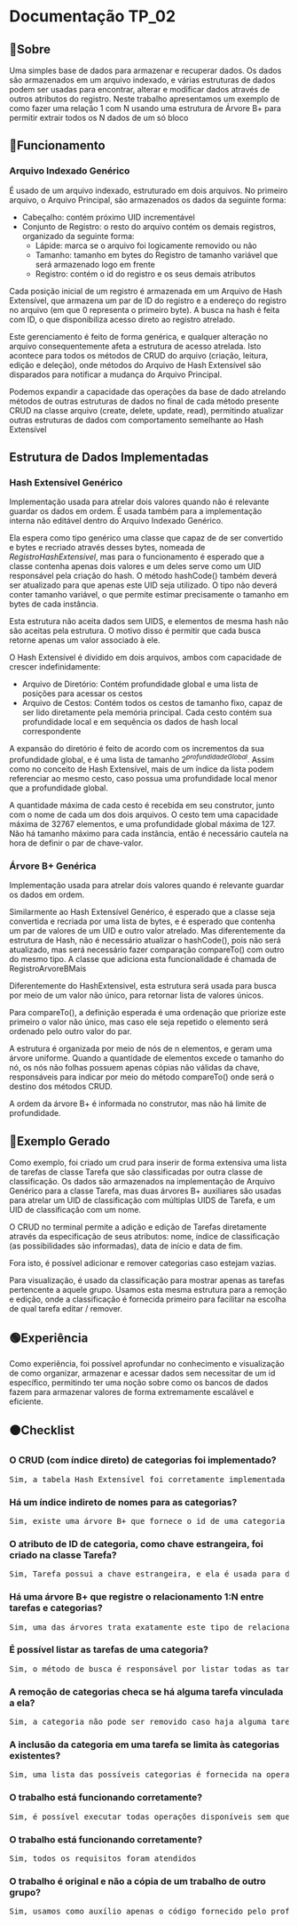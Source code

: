 # Documentação TP_02

  

## 🔴Sobre

Uma simples base de dados para armazenar e recuperar dados. Os dados são armazenados em um arquivo indexado, e várias estruturas de dados podem ser usadas para encontrar, alterar e modificar dados através de outros atributos do registro. Neste trabalho apresentamos um exemplo de como fazer uma relação 1 com N usando uma estrutura de Árvore B+ para permitir extrair todos os N dados de um só bloco

## 🔵Funcionamento

### Arquivo Indexado Genérico

É usado de um arquivo indexado, estruturado em dois arquivos. No primeiro arquivo, o Arquivo Principal, são armazenados os dados da seguinte forma:

- Cabeçalho: contém próximo UID incrementável
- Conjunto de Registro: o resto do arquivo contém os demais registros, organizado da seguinte forma:
	- Lápide: marca se o arquivo foi logicamente removido ou não
	- Tamanho: tamanho em bytes do Registro de tamanho variável que será armazenado logo em frente
	- Registro: contém o id do registro e os seus demais atributos

  

Cada posição inicial de um registro é armazenada em um Arquivo de Hash Extensível, que armazena um par de ID do registro e a endereço do registro no arquivo (em que 0 representa o primeiro byte). A busca na hash é feita com ID, o que disponibiliza acesso direto ao registro atrelado.

Este gerenciamento é feito de forma genérica, e qualquer alteração no arquivo consequentemente afeta a estrutura de acesso atrelada. Isto acontece para todos os métodos de CRUD do arquivo (criação, leitura, edição e deleção), onde métodos do Arquivo de Hash Extensível são disparados para notificar a mudança do Arquivo Principal.

Podemos expandir a capacidade das operações da base de dado atrelando métodos de outras estruturas de dados no final de cada método presente CRUD na classe arquivo (create, delete, update, read), permitindo atualizar outras estruturas de dados com comportamento semelhante ao Hash Extensível



## Estrutura de Dados Implementadas

### Hash Extensível Genérico

Implementação usada para atrelar dois valores quando não é relevante guardar os dados em ordem. É usada também para a implementação interna não editável dentro do Arquivo Indexado Genérico.

Ela espera como tipo genérico uma classe que capaz de de ser convertido e bytes e recriado através desses bytes, nomeada de *RegistroHashExtensivel*, mas para o funcionamento é esperado que a classe contenha apenas dois valores e um deles serve como um UID responsável pela criação do hash. O método hashCode() também deverá ser atualizado para que apenas este UID seja utilizado. O tipo não deverá conter tamanho variável, o que permite estimar precisamente o tamanho em bytes de cada instância.

Esta estrutura não aceita dados sem UIDS, e elementos de mesma hash não são aceitas pela estrutura. O motivo disso é permitir que cada busca retorne apenas um valor associado à ele.

O Hash Extensível é dividido em dois arquivos, ambos com capacidade de crescer indefinidamente:

- Arquivo de Diretório: Contém profundidade global e uma lista de posições para acessar os cestos
- Arquivo de Cestos: Contém todos os cestos de tamanho fixo, capaz de ser lido diretamente pela memória principal. Cada cesto contém sua profundidade local e em sequência os dados de hash local correspondente  

A expansão do diretório é feito de acordo com os incrementos da sua profundidade global, e é uma lista de tamanho $2^{profundidadeGlobal}$. Assim como no conceito de Hash Extensível, mais de um índice da lista podem referenciar ao mesmo cesto, caso possua uma profundidade local menor que a profundidade global.

A quantidade máxima de cada cesto é recebida em seu construtor, junto com o nome de cada um dos dois arquivos. O cesto tem uma capacidade máxima de 32767 elementos, e uma profundidade global máxima de 127. Não há tamanho máximo para cada instância, então é necessário cautela na hora de definir o par de chave-valor.

  
  

### Árvore B+ Genérica

Implementação usada para atrelar dois valores quando é relevante guardar os dados em ordem.

Similarmente ao Hash Extensível Genérico, é esperado que a classe seja convertida e recriada por uma lista de bytes, e é esperado que contenha um par de valores de um UID e outro valor atrelado. Mas diferentemente da estrutura de Hash, não é necessário atualizar o hashCode(), pois não será atualizado, mas será necessário fazer comparação compareTo() com outro do mesmo tipo. A classe que adiciona esta funcionalidade é chamada de RegistroArvoreBMais

Diferentemente do HashExtensivel, esta estrutura será usada para busca por meio de um valor não único, para retornar lista de valores únicos.

Para compareTo(), a definição esperada é uma ordenação que priorize este primeiro o valor não único, mas caso ele seja repetido o elemento será ordenado pelo outro valor do par.

A estrutura é organizada por meio de nós de n elementos, e geram uma árvore uniforme. Quando a quantidade de elementos excede o tamanho do nó, os nós não folhas possuem apenas cópias não válidas da chave, responsáveis para indicar por meio do método compareTo() onde será o destino dos métodos CRUD.

A ordem da árvore B+ é informada no construtor, mas não há limite de profundidade.

  

## 🔵Exemplo Gerado

Como exemplo, foi criado um crud para inserir de forma extensiva uma lista de tarefas de classe Tarefa que são classificadas por outra classe de classificação. Os dados são armazenados na implementação de Arquivo Genérico para a classe Tarefa, mas duas árvores B+ auxiliares são usadas para atrelar um UID de classificação com múltiplas UIDS de Tarefa, e um UID de classificação com um nome.

O CRUD no terminal permite a adição e edição de Tarefas diretamente através da especificação de seus atributos: nome, índice de classificação (as possibilidades são informadas), data de início e data de fim.

Fora isto, é possível adicionar e remover categorias caso estejam vazias.

Para visualização, é usado da classificação para mostrar apenas as tarefas pertencente a aquele grupo. Usamos esta mesma estrutura para a remoção e edição, onde a classificação é fornecida primeiro para facilitar na escolha de qual tarefa editar / remover.

  
  

## 🟢Experiência

Como experiência, foi possível aprofundar no conhecimento e visualização de como organizar, armazenar e acessar dados sem necessitar de um id específico, permitindo ter uma noção sobre como os bancos de dados fazem para armazenar valores de forma extremamente escalável e eficiente.

  
  
## 🟠Checklist

  

### O CRUD (com índice direto) de categorias foi implementado?

<pre>Sim, a tabela Hash Extensível foi corretamente implementada de acordo com os códigos mostrados em sala de aula</pre>

  

### Há um índice indireto de nomes para as categorias?

<pre>Sim, existe uma árvore B+ que fornece o id de uma categoria através de seu nome</pre>

  

### O atributo de ID de categoria, como chave estrangeira, foi criado na classe Tarefa?

<pre>Sim, Tarefa possui a chave estrangeira, e ela é usada para definição das Árvore B+ entre id categoria e id tarefa</pre>

  

### Há uma árvore B+ que registre o relacionamento 1:N entre tarefas e categorias?

<pre>Sim, uma das árvores trata exatamente este tipo de relacionamento</pre>

  

### É possível listar as tarefas de uma categoria?

<pre>Sim, o método de busca é responsável por listar todas as tarefas presentes em uma categoria</pre>

  

### A remoção de categorias checa se há alguma tarefa vinculada a ela?

<pre>Sim, a categoria não pode ser removido caso haja alguma tarefa</pre>

  

### A inclusão da categoria em uma tarefa se limita às categorias existentes?

<pre>Sim, uma lista das possíveis categorias é fornecida na operação</pre>

  

### O trabalho está funcionando corretamente?

<pre>Sim, é possível executar todas operações disponíveis sem que haja erros no dados armazenados</pre>

  

### O trabalho está funcionando corretamente?

<pre>Sim, todos os requisitos foram atendidos</pre>

  

### O trabalho é original e não a cópia de um trabalho de outro grupo?

<pre>Sim, usamos como auxílio apenas o código fornecido pelo professor Marcos Kutova</pre> 
